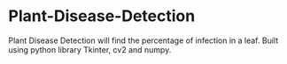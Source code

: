 # Plant-Disease-Detection
Plant Disease Detection will find the percentage of infection in a leaf. Built using python library Tkinter, cv2 and numpy.
